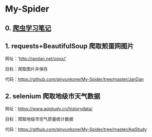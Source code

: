 # My-Spider

## 0. [爬虫学习笔记](https://github.com/qinyunkone/My-Spider/blob/master/tutorial.md)

## 1. requests+BeautifulSoup 爬取煎蛋网图片

网址：‘http://jandan.net/ooxx/’

目标：爬取图片并保存

代码：https://github.com/qinyunkone/My-Spider/tree/master/JanDan

## 2. selenium 爬取地级市天气数据

网址：https://www.aqistudy.cn/historydata/

目标：爬取地级市空气质量统计数据

代码：https://github.com/qinyunkone/My-Spider/tree/master/AqiStudy
